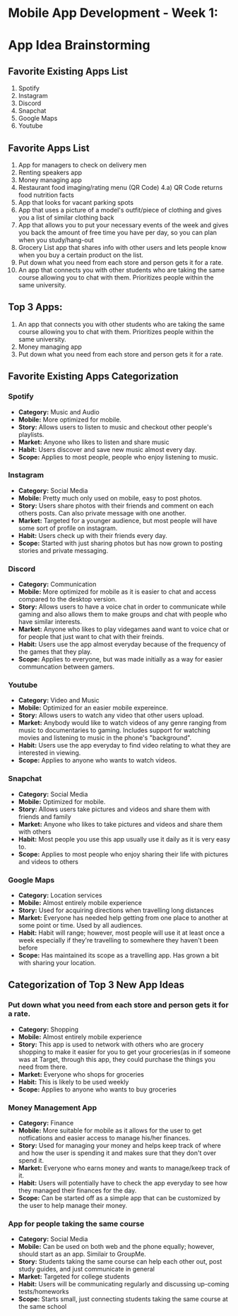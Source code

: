 # Mobile App Development - Week 1:
# App Idea Brainstorming

## Favorite Existing Apps List
1. Spotify 
2. Instagram
3. Discord
4. Snapchat
5. Google Maps
6. Youtube


## Favorite Apps List
1. App for managers to check on delivery men
2. Renting speakers app
3. Money managing app
4. Restaurant food imaging/rating menu (QR Code)
    4.a) QR Code returns food nutrition facts
5. App that looks for vacant parking spots
6. App that uses a picture of a model's outfit/piece of clothing and gives you a list of similar clothing back
7. App that allows you to put your necessary events of the week and gives you back the amount of free time you have per day, so you can plan when you study/hang-out
8. Grocery List app that shares info with other users and lets people know when you buy a certain product on the list. 
9. Put down what you need from each store and person gets it for a rate.
10. An app that connects you with other students who are taking the same course allowing you to chat with them. Prioritizes people within the same university.

## Top 3 Apps:

1. An app that connects you with other students who are taking the same course allowing you to chat with them. Prioritizes people within the same university.
2. Money managing app
3. Put down what you need from each store and person gets it for a rate.

## Favorite Existing Apps Categorization

### Spotify

   - **Category:** Music and Audio
   - **Mobile:** More optimized for mobile. 
   - **Story:** Allows users to listen to music and checkout other people's playlists.
   - **Market:** Anyone who likes to listen and share music
   - **Habit:** Users discover and save new music almost every day. 
   - **Scope:** Applies to most people, people who enjoy listening to music.

### Instagram

   - **Category:** Social Media
   - **Mobile:** Pretty much only used on mobile, easy to post photos. 
   - **Story:** Users share photos with their friends and comment on each others posts. Can also private message with one another.
   - **Market:** Targeted for a younger audience, but most people will have some sort of profile on instagram.
   - **Habit:** Users check up with their friends every day. 
   - **Scope:** Started with just sharing photos but has now grown to posting stories and private messaging. 

### Discord

   - **Category:** Communication
   - **Mobile:** More optimized for mobile as it is easier to chat and access compared to the desktop version.
   - **Story:** Allows users to have a voice chat in order to communicate while gaming and also allows them to make groups and chat with people who have similar interests.
   - **Market:** Anyone who likes to play videgames aand want to voice chat or for people that just want to chat with their freinds.
   - **Habit:** Users use the app almost everyday because of the frequency of the games that they play.
   - **Scope:** Applies to everyone, but was made initially as a way for easier communcation between gamers.


### Youtube
 - **Category:** Video and Music
 - **Mobile:** Optimized for an easier mobile expereince.
 - **Story:** Allows users to watch any video that other users upload.
 - **Market:** Anybody would like to watch videos of any genre ranging from music to documentaries to gaming. Includes support for watching movies and listening to music in the phone's "background".
 - **Habit:** Users use the app everyday to find video relating to what they are interested in viewing. 
 - **Scope:** Applies to anyone who wants to watch videos.


### Snapchat

   - **Category:** Social Media
   - **Mobile:** Optimized for mobile. 
   - **Story:** Allows users take pictures and videos and share them with friends and family
   - **Market:** Anyone who likes to take pictures and videos and share them with others
   - **Habit:** Most people you use this app usually use it daily as it is very easy to.
   - **Scope:** Applies to most people who enjoy sharing their life with pictures and videos to others


### Google Maps

   - **Category:** Location services
   - **Mobile:** Almost entirely mobile experience
   - **Story:** Used for acquiring directions when travelling long distances
   - **Market:** Everyone has needed help getting from one place to another at some point or time. Used by all audiences.
   - **Habit:** Habit will range; however, most people will use it at least once a week especially if they're travelling to somewhere they haven't been before
   - **Scope:** Has maintained its scope as a travelling app. Has grown a bit with sharing your location.

## Categorization of Top 3 New App Ideas

### Put down what you need from each store and person gets it for a rate.
   
   - **Category:** Shopping
   - **Mobile:** Almost entirely mobile experience
   - **Story:** This app is used to network with others who are grocery shopping to make it easier for you to get your groceries(as in if someone was at Target, through this app, they could purchase the things you need from there.
   - **Market:** Everyone who shops for groceries
   - **Habit:** This is likely to be used weekly
   - **Scope:** Applies to anyone who wants to buy groceries 

### Money Management App

   - **Category:** Finance
   - **Mobile:** More suitable for mobile as it allows for the user to get notfications and easier access to manage his/her finances.
   - **Story:** Used for managing your money and helps keep track of where and how the user is spending it and makes sure that they don't over spend it.
   - **Market:** Everyone who earns money and wants to manage/keep track of it.
   - **Habit:** Users will potentially have to check the app everyday to see how they managed their finances for the day.
   - **Scope:** Can be started off as a simple app that can be customized by the user to help manage their money.


### App for people taking the same course

   - **Category:** Social Media
   - **Mobile:** Can be used on both web and the phone equally; however, should start as an app. Similair to GroupMe.
   - **Story:** Students taking the same course can help each other out, post study guides, and just communicate in general
   - **Market:** Targeted for college students
   - **Habit:** Users will be communicating regularly and discussing up-coming tests/homeworks
   - **Scope:** Starts small, just connecting students taking the same course at the same school
